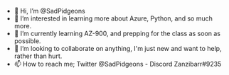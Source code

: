 - 👋 Hi, I’m @SadPidgeons
- 👀 I’m interested in learning more about Azure, Python, and so much more.
- 🌱 I’m currently learning AZ-900, and prepping for the class as soon as possible.
- 💞️ I’m looking to collaborate on anything, I'm just new and want to help, rather than hurt.
- 📫 How to reach me; Twitter @SadPidgeons - Discord Zanzibarr#9235 

<!---
SadPidgeons/SadPidgeons is a ✨ special ✨ repository because its `README.md` (this file) appears on your GitHub profile.
You can click the Preview link to take a look at your changes.
--->
